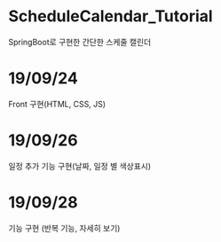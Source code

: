 # ScheduleCalendar_Tutorial
SpringBoot로 구현한 간단한 스케줄 캘린더
# 19/09/24
Front 구현(HTML, CSS, JS)
# 19/09/26
일정 추가 기능 구현(날짜, 일정 별 색상표시)
# 19/09/28
기능 구현 (반복 기능, 자세히 보기)

